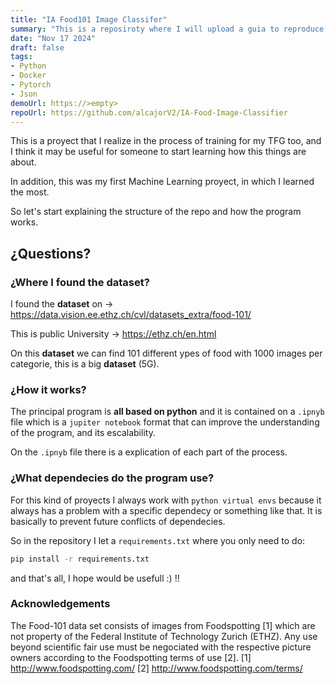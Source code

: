 ```yaml
---
title: "IA Food101 Image Classifer"
summary: "This is a reposiroty where I will upload a guia to reproduce this IA tool for the use of all the world."
date: "Nov 17 2024"
draft: false
tags:
- Python
- Docker
- Pytorch
- Json
demoUrl: https://>empty>
repoUrl: https://github.com/alcajorV2/IA-Food-Image-Classifier
---
```


This is a proyect that I realize in the process of training for my TFG too, and I think it may be useful for someone to start learning how this things are about.

In addition, this was my first Machine Learning proyect, in which I learned the most. 

So let's start explaining the structure of the repo and how the program works.



## ¿Questions?

### ¿Where I found the dataset?
I found the **dataset** on -> https://data.vision.ee.ethz.ch/cvl/datasets_extra/food-101/

This is public University -> https://ethz.ch/en.html

On this **dataset** we can find 101 different ypes of food with 1000 images per categorie, this is a big **dataset** (5G).

### ¿How it works?
The principal program is **all based on python** and it is contained on a ``.ipnyb`` file which is a `jupiter notebook` format that can improve the understanding of the program, and its escalability.

On the `.ipnyb` file there is a explication of each part of the process.

### ¿What dependecies do the program use?
For this kind of proyects I always work with `python virtual envs` because it always has a problem with a specific dependecy or something like that. It is basically to prevent future conflicts of dependecies.

So in the repository I let a ``requirements.txt`` where you only need to do:
```Bash
pip install -r requirements.txt 
```

and that's all, I hope would be usefull :) !!

### Acknowledgements
The Food-101 data set consists of images from Foodspotting [1] which are not property of the Federal Institute of Technology Zurich (ETHZ). Any use beyond scientific fair use must be negociated with the respective picture owners according to the Foodspotting terms of use [2].
[1] http://www.foodspotting.com/
[2] http://www.foodspotting.com/terms/